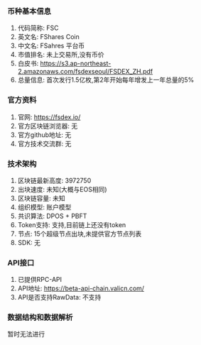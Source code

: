 ### 币种基本信息
1. 代码简称: FSC
2. 英文名: FShares Coin
3. 中文名: FSahres 平台币
4. 市值排名: 未上交易所,没有币价
5. 白皮书: https://s3.ap-northeast-2.amazonaws.com/fsdexseoul/FSDEX_ZH.pdf
6. 总量信息: 首次发行1.5亿枚,第2年开始每年增发上一年总量的5%

### 官方资料
1. 官网: https://fsdex.io/
2. 官方区块链浏览器: 无
3. 官方github地址: 无
4. 官方技术交流群: 无

### 技术架构
1. 区块链最新高度: 3972750
2. 出块速度: 未知(大概与EOS相同)
3. 区块链容量: 未知
4. 组织模型: 账户模型
5. 共识算法: DPOS + PBFT
6. Token支持: 支持,目前链上还没有token
7. 节点: 15个超级节点出块,未提供官方节点列表
8. SDK: 无

### API接口
1. 已提供RPC-API
2. API地址: https://beta-api-chain.valicn.com/
3. API是否支持RawData: 不支持

### 数据结构和数据解析
暂时无法进行